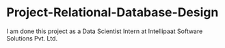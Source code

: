 # Project-Relational-Database-Design
I am done this project as a Data Scientist Intern at Intellipaat Software Solutions Pvt. Ltd.
